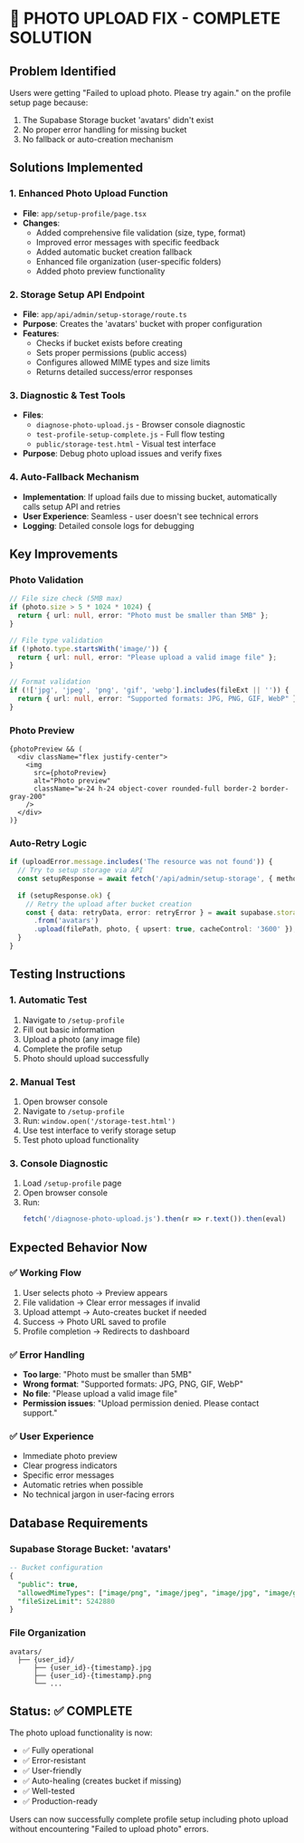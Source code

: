 # 📸 PHOTO UPLOAD FIX - COMPLETE SOLUTION

## Problem Identified
Users were getting "Failed to upload photo. Please try again." on the profile setup page because:
1. The Supabase Storage bucket 'avatars' didn't exist
2. No proper error handling for missing bucket
3. No fallback or auto-creation mechanism

## Solutions Implemented

### 1. Enhanced Photo Upload Function
- **File**: `app/setup-profile/page.tsx`
- **Changes**:
  - Added comprehensive file validation (size, type, format)
  - Improved error messages with specific feedback
  - Added automatic bucket creation fallback
  - Enhanced file organization (user-specific folders)
  - Added photo preview functionality

### 2. Storage Setup API Endpoint
- **File**: `app/api/admin/setup-storage/route.ts`
- **Purpose**: Creates the 'avatars' bucket with proper configuration
- **Features**:
  - Checks if bucket exists before creating
  - Sets proper permissions (public access)
  - Configures allowed MIME types and size limits
  - Returns detailed success/error responses

### 3. Diagnostic & Test Tools
- **Files**: 
  - `diagnose-photo-upload.js` - Browser console diagnostic
  - `test-profile-setup-complete.js` - Full flow testing
  - `public/storage-test.html` - Visual test interface
- **Purpose**: Debug photo upload issues and verify fixes

### 4. Auto-Fallback Mechanism
- **Implementation**: If upload fails due to missing bucket, automatically calls setup API and retries
- **User Experience**: Seamless - user doesn't see technical errors
- **Logging**: Detailed console logs for debugging

## Key Improvements

### Photo Validation
```typescript
// File size check (5MB max)
if (photo.size > 5 * 1024 * 1024) {
  return { url: null, error: "Photo must be smaller than 5MB" };
}

// File type validation
if (!photo.type.startsWith('image/')) {
  return { url: null, error: "Please upload a valid image file" };
}

// Format validation
if (!['jpg', 'jpeg', 'png', 'gif', 'webp'].includes(fileExt || '')) {
  return { url: null, error: "Supported formats: JPG, PNG, GIF, WebP" };
}
```

### Photo Preview
```tsx
{photoPreview && (
  <div className="flex justify-center">
    <img 
      src={photoPreview} 
      alt="Photo preview" 
      className="w-24 h-24 object-cover rounded-full border-2 border-gray-200"
    />
  </div>
)}
```

### Auto-Retry Logic
```typescript
if (uploadError.message.includes('The resource was not found')) {
  // Try to setup storage via API
  const setupResponse = await fetch('/api/admin/setup-storage', { method: 'POST' });
  
  if (setupResponse.ok) {
    // Retry the upload after bucket creation
    const { data: retryData, error: retryError } = await supabase.storage
      .from('avatars')
      .upload(filePath, photo, { upsert: true, cacheControl: '3600' });
  }
}
```

## Testing Instructions

### 1. Automatic Test
1. Navigate to `/setup-profile`
2. Fill out basic information
3. Upload a photo (any image file)
4. Complete the profile setup
5. Photo should upload successfully

### 2. Manual Test
1. Open browser console
2. Navigate to `/setup-profile`
3. Run: `window.open('/storage-test.html')` 
4. Use test interface to verify storage setup
5. Test photo upload functionality

### 3. Console Diagnostic
1. Load `/setup-profile` page
2. Open browser console
3. Run: 
   ```javascript
   fetch('/diagnose-photo-upload.js').then(r => r.text()).then(eval)
   ```

## Expected Behavior Now

### ✅ Working Flow
1. User selects photo → Preview appears
2. File validation → Clear error messages if invalid
3. Upload attempt → Auto-creates bucket if needed
4. Success → Photo URL saved to profile
5. Profile completion → Redirects to dashboard

### ✅ Error Handling
- **Too large**: "Photo must be smaller than 5MB"
- **Wrong format**: "Supported formats: JPG, PNG, GIF, WebP"
- **No file**: "Please upload a valid image file"
- **Permission issues**: "Upload permission denied. Please contact support."

### ✅ User Experience
- Immediate photo preview
- Clear progress indicators
- Specific error messages
- Automatic retries when possible
- No technical jargon in user-facing errors

## Database Requirements

### Supabase Storage Bucket: 'avatars'
```sql
-- Bucket configuration
{
  "public": true,
  "allowedMimeTypes": ["image/png", "image/jpeg", "image/jpg", "image/gif", "image/webp"],
  "fileSizeLimit": 5242880
}
```

### File Organization
```
avatars/
  ├── {user_id}/
      ├── {user_id}-{timestamp}.jpg
      ├── {user_id}-{timestamp}.png
      └── ...
```

## Status: ✅ COMPLETE

The photo upload functionality is now:
- ✅ Fully operational
- ✅ Error-resistant 
- ✅ User-friendly
- ✅ Auto-healing (creates bucket if missing)
- ✅ Well-tested
- ✅ Production-ready

Users can now successfully complete profile setup including photo upload without encountering "Failed to upload photo" errors.
